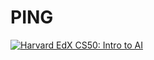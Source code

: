 # PING
[![Harvard EdX CS50: Intro to AI](http://img.youtube.com/vi/S49Vh_xPNg0/0.jpg)](https://youtu.be/S49Vh_xPNg0)
